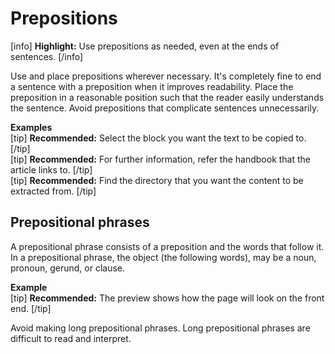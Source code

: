 # Prepositions

[info] **Highlight:** Use prepositions as needed, even at the ends of sentences. [/info]  

Use and place prepositions wherever necessary. It's completely fine to end a sentence with a preposition when it improves readability. Place the preposition in a reasonable position such that the reader easily understands the sentence.
Avoid prepositions that complicate sentences unnecessarily.

**Examples**  
[tip] **Recommended:** Select the block you want the text to be copied to. [/tip]  
[tip] **Recommended:** For further information, refer the handbook that the article links to. [/tip]  
[tip] **Recommended:** Find the directory that you want the content to be extracted from. [/tip]  

## Prepositional phrases

A prepositional phrase consists of a preposition and the words that follow it. In a prepositional phrase, the object (the following words), may be a noun, pronoun, gerund, or clause.

**Example**  
[tip] **Recommended:** The preview shows how the page will look on the front end. [/tip]  

Avoid making long prepositional phrases. Long prepositional phrases are difficult to read and interpret.
